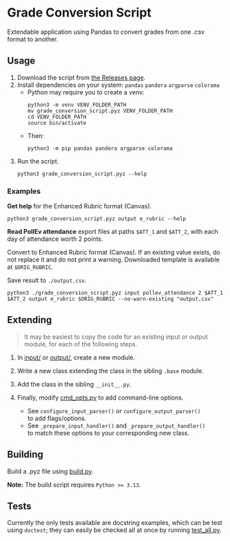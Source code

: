 # Grade Conversion Script

Extendable application using Pandas
to convert grades from one .csv format to another.

## Usage

1. Download the script from [the Releases page](https://github.com/jeffreyalanwang/grade_conversion_script/releases/).
1. Install dependencies on your system: `pandas` `pandera` `argparse` `colorama`
   * Python may require you to create a venv:
     ```console
     python3 -m venv VENV_FOLDER_PATH
     mv grade_conversion_script.pyz VENV_FOLDER_PATH
     cd VENV_FOLDER_PATH
     source bin/activate
     ```
   * Then:
     ```console
     python3 -m pip pandas pandera argparse colorama
     ```
1. Run the script.
   ```console
   python3 grade_conversion_script.pyz --help
   ```

### Examples

**Get help** for the Enhanced Rubric format (Canvas).
```console
python3 grade_conversion_script.pyz output e_rubric --help
```

**Read PollEv attendance** export files at paths `$ATT_1` and `$ATT_2`, with each day of attendance worth 2 points.

Convert to Enhanced Rubric format (Canvas). If an existing value exists, do not replace it and do not print a warning. Downloaded template is available at `$ORIG_RUBRIC`.

Save result to `./output.csv`.

```console
python3 ./grade_conversion_script.pyz input pollev_attendance 2 $ATT_1 $ATT_2 output e_rubric $ORIG_RUBRIC --no-warn-existing "output.csv"
```

## Extending

> It may be easiest to copy the code for an existing input or output module, for each of the following steps.

1. In [input/](/input/) or [output/](/output/), create a new module.

2. Write a new class extending the class in the sibling `.base` module.

3. Add the class in the sibling `__init__.py`.

4. Finally, modify [cmd_opts.py](/cmd_opts.py) to add command-line options.
    * See `configure_input_parser()` or `configure_output_parser()` \
      to add flags/options.
    * See `_prepare_input_handler()` and `_prepare_output_handler()` \
      to match these options to your corresponding new class.

## Building

Build a .pyz file using [build.py](/build.py).

**Note:** The build script requires `Python >= 3.13`.

## Tests

Currently the only tests available are docstring examples, which can be test using `doctest`;
they can easily be checked all at once by running [test_all.py](/test_all.py).
